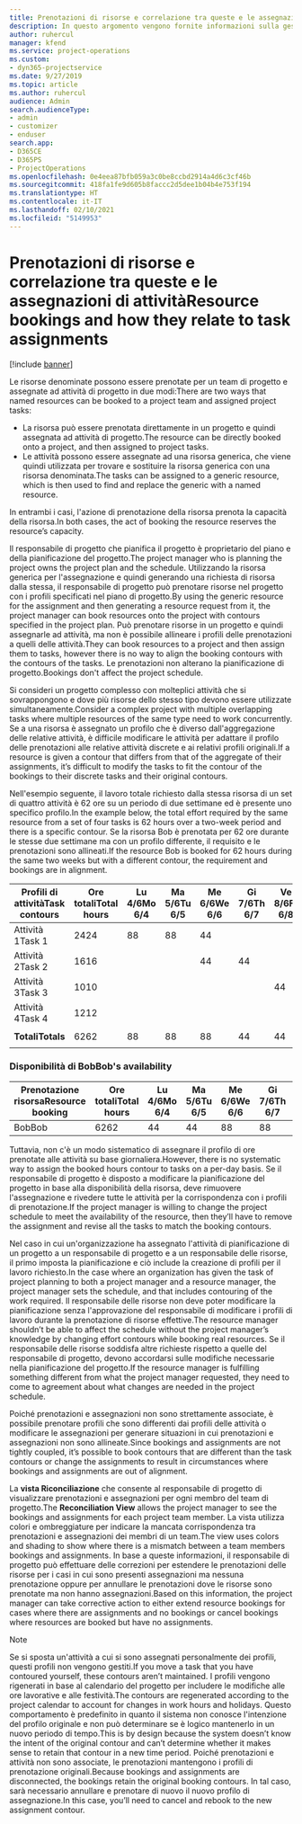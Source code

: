 ```yaml
---
title: Prenotazioni di risorse e correlazione tra queste e le assegnazioni di attività
description: In questo argomento vengono fornite informazioni sulla gestione di risorse denominate, prenotazioni di risorse e assegnazioni di attività e sulla correlazione tra le stesse.
author: ruhercul
manager: kfend
ms.service: project-operations
ms.custom:
- dyn365-projectservice
ms.date: 9/27/2019
ms.topic: article
ms.author: ruhercul
audience: Admin
search.audienceType:
- admin
- customizer
- enduser
search.app:
- D365CE
- D365PS
- ProjectOperations
ms.openlocfilehash: 0e4eea87bfb059a3c0be8ccbd2914a4d6c3cf46b
ms.sourcegitcommit: 418fa1fe9d605b8faccc2d5dee1b04b4e753f194
ms.translationtype: HT
ms.contentlocale: it-IT
ms.lasthandoff: 02/10/2021
ms.locfileid: "5149953"
---
```

# <a name="resource-bookings-and-how-they-relate-to-task-assignments"></a><span data-ttu-id="1c404-103">Prenotazioni di risorse e correlazione tra queste e le assegnazioni di attività</span><span class="sxs-lookup"><span data-stu-id="1c404-103">Resource bookings and how they relate to task assignments</span></span>

[!include [banner](../includes/psa-now-project-operations.md)]

<span data-ttu-id="1c404-104">Le risorse denominate possono essere prenotate per un team di progetto e assegnate ad attività di progetto in due modi:</span><span class="sxs-lookup"><span data-stu-id="1c404-104">There are two ways that named resources can be booked to a project team and assigned project tasks:</span></span>

- <span data-ttu-id="1c404-105">La risorsa può essere prenotata direttamente in un progetto e quindi assegnata ad attività di progetto.</span><span class="sxs-lookup"><span data-stu-id="1c404-105">The resource can be directly booked onto a project, and then assigned to project tasks.</span></span>
- <span data-ttu-id="1c404-106">Le attività possono essere assegnate ad una risorsa generica, che viene quindi utilizzata per trovare e sostituire la risorsa generica con una risorsa denominata.</span><span class="sxs-lookup"><span data-stu-id="1c404-106">The tasks can be assigned to a generic resource, which is then used to find and replace the generic with a named resource.</span></span> 

<span data-ttu-id="1c404-107">In entrambi i casi, l'azione di prenotazione della risorsa prenota la capacità della risorsa.</span><span class="sxs-lookup"><span data-stu-id="1c404-107">In both cases, the act of booking the resource reserves the resource’s capacity.</span></span>

<span data-ttu-id="1c404-108">Il responsabile di progetto che pianifica il progetto è proprietario del piano e della pianificazione del progetto.</span><span class="sxs-lookup"><span data-stu-id="1c404-108">The project manager who is planning the project owns the project plan and the schedule.</span></span> <span data-ttu-id="1c404-109">Utilizzando la risorsa generica per l'assegnazione e quindi generando una richiesta di risorsa dalla stessa, il responsabile di progetto può prenotare risorse nel progetto con i profili specificati nel piano di progetto.</span><span class="sxs-lookup"><span data-stu-id="1c404-109">By using the generic resource for the assignment and then generating a resource request from it, the project manager can book resources onto the project with contours specified in the project plan.</span></span> <span data-ttu-id="1c404-110">Può prenotare risorse in un progetto e quindi assegnarle ad attività, ma non è possibile allineare i profili delle prenotazioni a quelli delle attività.</span><span class="sxs-lookup"><span data-stu-id="1c404-110">They can book resources to a project and then assign them to tasks, however there is no way to align the booking contours with the contours of the tasks.</span></span> <span data-ttu-id="1c404-111">Le prenotazioni non alterano la pianificazione di progetto.</span><span class="sxs-lookup"><span data-stu-id="1c404-111">Bookings don't affect the project schedule.</span></span>

<span data-ttu-id="1c404-112">Si consideri un progetto complesso con molteplici attività che si sovrappongono e dove più risorse dello stesso tipo devono essere utilizzate simultaneamente.</span><span class="sxs-lookup"><span data-stu-id="1c404-112">Consider a complex project with multiple overlapping tasks where multiple resources of the same type need to work concurrently.</span></span> <span data-ttu-id="1c404-113">Se a una risorsa è assegnato un profilo che è diverso dall'aggregazione delle relative attività, è difficile modificare le attività per adattare il profilo delle prenotazioni alle relative attività discrete e ai relativi profili originali.</span><span class="sxs-lookup"><span data-stu-id="1c404-113">If a resource is given a contour that differs from that of the aggregate of their assignments, it’s difficult to modify the tasks to fit the contour of the bookings to their discrete tasks and their original contours.</span></span>

<span data-ttu-id="1c404-114">Nell'esempio seguente, il lavoro totale richiesto dalla stessa risorsa di un set di quattro attività è 62 ore su un periodo di due settimane ed è presente uno specifico profilo.</span><span class="sxs-lookup"><span data-stu-id="1c404-114">In the example below, the total effort required by the same resource from a set of four tasks is 62 hours over a two-week period and there is a specific contour.</span></span> <span data-ttu-id="1c404-115">Se la risorsa Bob è prenotata per 62 ore durante le stesse due settimane ma con un profilo differente, il requisito e le prenotazioni sono allineati.</span><span class="sxs-lookup"><span data-stu-id="1c404-115">If the resource Bob is booked for 62 hours during the same two weeks but with a different contour, the requirement and bookings are in alignment.</span></span>

| <span data-ttu-id="1c404-116">**Profili di attività**</span><span class="sxs-lookup"><span data-stu-id="1c404-116">**Task contours**</span></span>    | <span data-ttu-id="1c404-117">**Ore totali**</span><span class="sxs-lookup"><span data-stu-id="1c404-117">**Total hours**</span></span> | <span data-ttu-id="1c404-118">Lu 4/6</span><span class="sxs-lookup"><span data-stu-id="1c404-118">Mo 6/4</span></span> | <span data-ttu-id="1c404-119">Ma 5/6</span><span class="sxs-lookup"><span data-stu-id="1c404-119">Tu 6/5</span></span> | <span data-ttu-id="1c404-120">Me 6/6</span><span class="sxs-lookup"><span data-stu-id="1c404-120">We 6/6</span></span> | <span data-ttu-id="1c404-121">Gi 7/6</span><span class="sxs-lookup"><span data-stu-id="1c404-121">Th 6/7</span></span> | <span data-ttu-id="1c404-122">Ve 8/6</span><span class="sxs-lookup"><span data-stu-id="1c404-122">Fr 6/8</span></span> | <span data-ttu-id="1c404-123">Sa 9/6</span><span class="sxs-lookup"><span data-stu-id="1c404-123">Sa 6/9</span></span> | <span data-ttu-id="1c404-124">Do 10/6</span><span class="sxs-lookup"><span data-stu-id="1c404-124">Su 6/10</span></span> | <span data-ttu-id="1c404-125">Lu 11/6</span><span class="sxs-lookup"><span data-stu-id="1c404-125">Mo 6/11</span></span> | <span data-ttu-id="1c404-126">Ma 12/6</span><span class="sxs-lookup"><span data-stu-id="1c404-126">Tu 6/12</span></span> | <span data-ttu-id="1c404-127">Me 13/6</span><span class="sxs-lookup"><span data-stu-id="1c404-127">We 6/13</span></span> | <span data-ttu-id="1c404-128">Gi 14/6</span><span class="sxs-lookup"><span data-stu-id="1c404-128">Th 6/14</span></span> | <span data-ttu-id="1c404-129">Ve 15/6</span><span class="sxs-lookup"><span data-stu-id="1c404-129">Fr 6/15</span></span> |
|----------------------|-----------------|--------|--------|--------|--------|--------|--------|---------|---------|---------|---------|---------|---------|
| <span data-ttu-id="1c404-130">Attività 1</span><span class="sxs-lookup"><span data-stu-id="1c404-130">Task 1</span></span>               | <span data-ttu-id="1c404-131">24</span><span class="sxs-lookup"><span data-stu-id="1c404-131">24</span></span>              | <span data-ttu-id="1c404-132">8</span><span class="sxs-lookup"><span data-stu-id="1c404-132">8</span></span>      | <span data-ttu-id="1c404-133">8</span><span class="sxs-lookup"><span data-stu-id="1c404-133">8</span></span>      | <span data-ttu-id="1c404-134">4</span><span class="sxs-lookup"><span data-stu-id="1c404-134">4</span></span>      |        |        |        |         |         |         | <span data-ttu-id="1c404-135">4</span><span class="sxs-lookup"><span data-stu-id="1c404-135">4</span></span>       |         |         |
| <span data-ttu-id="1c404-136">Attività 2</span><span class="sxs-lookup"><span data-stu-id="1c404-136">Task 2</span></span>               | <span data-ttu-id="1c404-137">16</span><span class="sxs-lookup"><span data-stu-id="1c404-137">16</span></span>              |        |        | <span data-ttu-id="1c404-138">4</span><span class="sxs-lookup"><span data-stu-id="1c404-138">4</span></span>      | <span data-ttu-id="1c404-139">4</span><span class="sxs-lookup"><span data-stu-id="1c404-139">4</span></span>      |        |        |         | <span data-ttu-id="1c404-140">8</span><span class="sxs-lookup"><span data-stu-id="1c404-140">8</span></span>       |         |         |         |         |
| <span data-ttu-id="1c404-141">Attività 3</span><span class="sxs-lookup"><span data-stu-id="1c404-141">Task 3</span></span>               | <span data-ttu-id="1c404-142">10</span><span class="sxs-lookup"><span data-stu-id="1c404-142">10</span></span>              |        |        |        |        | <span data-ttu-id="1c404-143">4</span><span class="sxs-lookup"><span data-stu-id="1c404-143">4</span></span>      |        |         |         | <span data-ttu-id="1c404-144">4</span><span class="sxs-lookup"><span data-stu-id="1c404-144">4</span></span>       |         | <span data-ttu-id="1c404-145">2</span><span class="sxs-lookup"><span data-stu-id="1c404-145">2</span></span>       |         |
| <span data-ttu-id="1c404-146">Attività 4</span><span class="sxs-lookup"><span data-stu-id="1c404-146">Task 4</span></span>               | <span data-ttu-id="1c404-147">12</span><span class="sxs-lookup"><span data-stu-id="1c404-147">12</span></span>              |        |        |        |        |        |        |         |         |         | <span data-ttu-id="1c404-148">4</span><span class="sxs-lookup"><span data-stu-id="1c404-148">4</span></span>       |         | <span data-ttu-id="1c404-149">8</span><span class="sxs-lookup"><span data-stu-id="1c404-149">8</span></span>       |
|                      |                 |        |        |        |        |        |        |         |         |         |         |         |         |
| <span data-ttu-id="1c404-150">**Totali**</span><span class="sxs-lookup"><span data-stu-id="1c404-150">**Totals**</span></span>           | <span data-ttu-id="1c404-151">62</span><span class="sxs-lookup"><span data-stu-id="1c404-151">62</span></span>              | <span data-ttu-id="1c404-152">8</span><span class="sxs-lookup"><span data-stu-id="1c404-152">8</span></span>      | <span data-ttu-id="1c404-153">8</span><span class="sxs-lookup"><span data-stu-id="1c404-153">8</span></span>      | <span data-ttu-id="1c404-154">8</span><span class="sxs-lookup"><span data-stu-id="1c404-154">8</span></span>      | <span data-ttu-id="1c404-155">4</span><span class="sxs-lookup"><span data-stu-id="1c404-155">4</span></span>      | <span data-ttu-id="1c404-156">4</span><span class="sxs-lookup"><span data-stu-id="1c404-156">4</span></span>      |        |         | <span data-ttu-id="1c404-157">8</span><span class="sxs-lookup"><span data-stu-id="1c404-157">8</span></span>       | <span data-ttu-id="1c404-158">4</span><span class="sxs-lookup"><span data-stu-id="1c404-158">4</span></span>       | <span data-ttu-id="1c404-159">8</span><span class="sxs-lookup"><span data-stu-id="1c404-159">8</span></span>       | <span data-ttu-id="1c404-160">2</span><span class="sxs-lookup"><span data-stu-id="1c404-160">2</span></span>       | <span data-ttu-id="1c404-161">8</span><span class="sxs-lookup"><span data-stu-id="1c404-161">8</span></span>       |
|                      |                 |        |        |        |        |        |        |         |         |         |         |

### <a name="bobs-availability"></a><span data-ttu-id="1c404-162">Disponibilità di Bob</span><span class="sxs-lookup"><span data-stu-id="1c404-162">Bob's availability</span></span>
| <span data-ttu-id="1c404-163">**Prenotazione risorsa**</span><span class="sxs-lookup"><span data-stu-id="1c404-163">**Resource   booking**</span></span> | <span data-ttu-id="1c404-164">**Ore totali**</span><span class="sxs-lookup"><span data-stu-id="1c404-164">**Total hours**</span></span> | <span data-ttu-id="1c404-165">Lu 4/6</span><span class="sxs-lookup"><span data-stu-id="1c404-165">Mo 6/4</span></span> | <span data-ttu-id="1c404-166">Ma 5/6</span><span class="sxs-lookup"><span data-stu-id="1c404-166">Tu 6/5</span></span> | <span data-ttu-id="1c404-167">Me 6/6</span><span class="sxs-lookup"><span data-stu-id="1c404-167">We 6/6</span></span> | <span data-ttu-id="1c404-168">Gi 7/6</span><span class="sxs-lookup"><span data-stu-id="1c404-168">Th 6/7</span></span> | <span data-ttu-id="1c404-169">Ve 8/6</span><span class="sxs-lookup"><span data-stu-id="1c404-169">Fr 6/8</span></span> | <span data-ttu-id="1c404-170">Sa 9/6</span><span class="sxs-lookup"><span data-stu-id="1c404-170">Sa 6/9</span></span> | <span data-ttu-id="1c404-171">Do 10/6</span><span class="sxs-lookup"><span data-stu-id="1c404-171">Su 6/10</span></span> | <span data-ttu-id="1c404-172">Lu 11/6</span><span class="sxs-lookup"><span data-stu-id="1c404-172">Mo 6/11</span></span> | <span data-ttu-id="1c404-173">Ma 12/6</span><span class="sxs-lookup"><span data-stu-id="1c404-173">Tu 6/12</span></span> | <span data-ttu-id="1c404-174">Me 13/6</span><span class="sxs-lookup"><span data-stu-id="1c404-174">We 6/13</span></span> | <span data-ttu-id="1c404-175">Gi 14/6</span><span class="sxs-lookup"><span data-stu-id="1c404-175">Th 6/14</span></span> | <span data-ttu-id="1c404-176">Ve 15/6</span><span class="sxs-lookup"><span data-stu-id="1c404-176">Fr 6/15</span></span> |
|------------------------|-----------------|--------|--------|--------|--------|--------|--------|---------|---------|---------|---------|---------|---------|
| <span data-ttu-id="1c404-177">Bob</span><span class="sxs-lookup"><span data-stu-id="1c404-177">Bob</span></span>                    | <span data-ttu-id="1c404-178">62</span><span class="sxs-lookup"><span data-stu-id="1c404-178">62</span></span>              | <span data-ttu-id="1c404-179">4</span><span class="sxs-lookup"><span data-stu-id="1c404-179">4</span></span>      | <span data-ttu-id="1c404-180">4</span><span class="sxs-lookup"><span data-stu-id="1c404-180">4</span></span>      | <span data-ttu-id="1c404-181">8</span><span class="sxs-lookup"><span data-stu-id="1c404-181">8</span></span>      | <span data-ttu-id="1c404-182">8</span><span class="sxs-lookup"><span data-stu-id="1c404-182">8</span></span>      | <span data-ttu-id="1c404-183">8</span><span class="sxs-lookup"><span data-stu-id="1c404-183">8</span></span>      |        |         | <span data-ttu-id="1c404-184">4</span><span class="sxs-lookup"><span data-stu-id="1c404-184">4</span></span>       | <span data-ttu-id="1c404-185">4</span><span class="sxs-lookup"><span data-stu-id="1c404-185">4</span></span>       | <span data-ttu-id="1c404-186">8</span><span class="sxs-lookup"><span data-stu-id="1c404-186">8</span></span>       | <span data-ttu-id="1c404-187">8</span><span class="sxs-lookup"><span data-stu-id="1c404-187">8</span></span>       | <span data-ttu-id="1c404-188">6</span><span class="sxs-lookup"><span data-stu-id="1c404-188">6</span></span>       |

<span data-ttu-id="1c404-189">Tuttavia, non c'è un modo sistematico di assegnare il profilo di ore prenotate alle attività su base giornaliera.</span><span class="sxs-lookup"><span data-stu-id="1c404-189">However, there is no systematic way to assign the booked hours contour to tasks on a per-day basis.</span></span> <span data-ttu-id="1c404-190">Se il responsabile di progetto è disposto a modificare la pianificazione del progetto in base alla disponibilità della risorsa, deve rimuovere l'assegnazione e rivedere tutte le attività per la corrispondenza con i profili di prenotazione.</span><span class="sxs-lookup"><span data-stu-id="1c404-190">If the project manager is willing to change the project schedule to meet the availability of the resource, then they’ll have to remove the assignment and revise all the tasks to match the booking contours.</span></span>

<span data-ttu-id="1c404-191">Nel caso in cui un'organizzazione ha assegnato l'attività di pianificazione di un progetto a un responsabile di progetto e a un responsabile delle risorse, il primo imposta la pianificazione e ciò include la creazione di profili per il lavoro richiesto.</span><span class="sxs-lookup"><span data-stu-id="1c404-191">In the case where an organization has given the task of project planning to both a project manager and a resource manager, the project manager sets the schedule, and that includes contouring of the work required.</span></span> <span data-ttu-id="1c404-192">Il responsabile delle risorse non deve poter modificare la pianificazione senza l'approvazione del responsabile di modificare i profili di lavoro durante la prenotazione di risorse effettive.</span><span class="sxs-lookup"><span data-stu-id="1c404-192">The resource manager shouldn’t be able to affect the schedule without the project manager’s knowledge by changing effort contours while booking real resources.</span></span> <span data-ttu-id="1c404-193">Se il responsabile delle risorse soddisfa altre richieste rispetto a quelle del responsabile di progetto, devono accordarsi sulle modifiche necessarie nella pianificazione del progetto.</span><span class="sxs-lookup"><span data-stu-id="1c404-193">If the resource manager is fulfilling something different from what the project manager requested, they need to come to agreement about what changes are needed in the project schedule.</span></span>

<span data-ttu-id="1c404-194">Poiché prenotazioni e assegnazioni non sono strettamente associate, è possibile prenotare profili che sono differenti dai profili delle attività o modificare le assegnazioni per generare situazioni in cui prenotazioni e assegnazioni non sono allineate.</span><span class="sxs-lookup"><span data-stu-id="1c404-194">Since bookings and assignments are not tightly coupled, it’s possible to book contours that are different than the task contours or change the assignments to result in circumstances where bookings and assignments are out of alignment.</span></span>

<span data-ttu-id="1c404-195">La **vista Riconciliazione** che consente al responsabile di progetto di visualizzare prenotazioni e assegnazioni per ogni membro del team di progetto.</span><span class="sxs-lookup"><span data-stu-id="1c404-195">The **Reconciliation View** allows the project manager to see the bookings and assignments for each project team member.</span></span> <span data-ttu-id="1c404-196">La vista utilizza colori e ombreggiature per indicare la mancata corrispondenza tra prenotazioni e assegnazioni dei membri di un team.</span><span class="sxs-lookup"><span data-stu-id="1c404-196">The view uses colors and shading to show where there is a mismatch between a team members bookings and assignments.</span></span> <span data-ttu-id="1c404-197">In base a queste informazioni, il responsabile di progetto può effettuare delle correzioni per estendere le prenotazioni delle risorse per i casi in cui sono presenti assegnazioni ma nessuna prenotazione oppure per annullare le prenotazioni dove le risorse sono prenotate ma non hanno assegnazioni.</span><span class="sxs-lookup"><span data-stu-id="1c404-197">Based on this information, the project manager can take corrective action to either extend resource bookings for cases where there are assignments and no bookings or cancel bookings where resources are booked but have no assignments.</span></span>

> [!NOTE]
> <span data-ttu-id="1c404-198">Se si sposta un'attività a cui si sono assegnati personalmente dei profili, questi profili non vengono gestiti.</span><span class="sxs-lookup"><span data-stu-id="1c404-198">If you move a task that you have contoured yourself, these contours aren’t maintained.</span></span> <span data-ttu-id="1c404-199">I profili vengono rigenerati in base al calendario del progetto per includere le modifiche alle ore lavorative e alle festività.</span><span class="sxs-lookup"><span data-stu-id="1c404-199">The contours are regenerated according to the project calendar to account for changes in work hours and holidays.</span></span> <span data-ttu-id="1c404-200">Questo comportamento è predefinito in quanto il sistema non conosce l'intenzione del profilo originale e non può determinare se è logico mantenerlo in un nuovo periodo di tempo.</span><span class="sxs-lookup"><span data-stu-id="1c404-200">This is by design because the system doesn’t know the intent of the original contour and can’t determine whether it makes sense to retain that contour in a new time period.</span></span> <span data-ttu-id="1c404-201">Poiché prenotazioni e attività non sono associate, le prenotazioni mantengono i profili di prenotazione originali.</span><span class="sxs-lookup"><span data-stu-id="1c404-201">Because bookings and assignments are disconnected, the bookings retain the original booking contours.</span></span> <span data-ttu-id="1c404-202">In tal caso, sarà necessario annullare e prenotare di nuovo il nuovo profilo di assegnazione.</span><span class="sxs-lookup"><span data-stu-id="1c404-202">In this case, you’ll need to cancel and rebook to the new assignment contour.</span></span>

